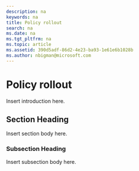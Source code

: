 ```yaml
---
description: na
keywords: na
title: Policy rollout
search: na
ms.date: na
ms.tgt_pltfrm: na
ms.topic: article
ms.assetid: 390d5adf-86d2-4e23-ba93-1e61e6b1028b
ms.author: nbigman@microsoft.com
---
```

# Policy rollout
Insert introduction here.

## Section Heading
Insert section body here.

### Subsection Heading
Insert subsection body here.


